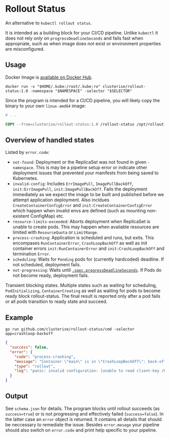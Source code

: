 Rollout Status
==============

An alternative to `kubectl rollout status`.

It is intended as a building block for your CI/CD pipeline. Unlike `kubectl` it does not rely *only* on `progressDeadlineSeconds` and fails fast when appropriate, such as when image does not exist or environment properties are misconfigured. 


Usage
-----

Docker Image is [available on Docker Hub](https://hub.docker.com/repository/docker/clusterise/rollout-status
).

```console
docker run -v "$HOME/.kube:/root/.kube:ro" clusterise/rollout-status:1.0 -namespace "$NAMESPACE" -selector "$SELECTOR"
```

Since the program is intended for a CI/CD pipeline, you will likely copy the binary to your own `linux-amd64` image:

```Dockerfile
# ...

COPY --from=clusterise/rollout-status:1.0 /rollout-status /opt/rollout-status 
```

Overview of handled states
--------------------------

Listed by `error.code`:

* `not-found`: Deployment or the ReplicaSet was not found in given `-namespace`. This is may be a pipeline setup error or indicate other deployment issues that prevented your manifests from being saved to Kubernetes.
* `invalid-config`: Includes `ErrImagePull`, `ImagePullBackOff`, `init:ErrImagePull`, `init:ImagePullBackOff`. Fails the deployment immediately as we expect the image to be built and published before we attempt application deployment. Also incldues `CreateContainerConfigError` and `init:CreateContainerConfigError` which happen when invalid envs are defined (such as mounting non-existent ConfigMap) etc.
* `resource-limits-exceeded`: Aborts deployment when ReplicaSet is unable to create pods. This may happen when available resources are limited with `ResourceQuota` or `LimitRange`.
* `process-crashing`: Application is scheduled and runs, but exits. This encompases `RunContainerError`, `CrashLoopBackOff` as well as init container errors `init:RunContainerError` and `init:CrashLoopBackOff` and termination `Error`.
* `scheduling`: Waits for `Pending` pods for (currently hardcoded) deadline. If not scheduled, deployment fails.
* `not-progressing`: Waits until [`.spec.progressDeadlineSeconds`](https://kubernetes.io/docs/concepts/workloads/controllers/deployment/#progress-deadline-seconds). If Pods do not become ready, deployment fails.

Transient blocking states. Multiple states such as waiting for scheduling, `PodInitializing`, `ContainerCreating` as well as waiting for pods to become ready block rollout-status. The final result is reported only after a pod fails or all pods transition to ready state and succeed. 


Example
-------

```console
go run github.com/clusterise/rollout-status/cmd -selector app=crashloop-backoff
```
```json
{
  "success": false,
  "error": {
    "code": "process-crashing",
    "message": "Container \"main\" is in \"CrashLoopBackOff\": back-off 5m0s restarting failed container=main pod=crashloop-backoff-7fd845849c-cfvqd_default(617f6364-5bd4-4e69-b19f-fcf3ce4c171a)",
    "type": "rollout",
    "log": "panic: invalid configuration: [unable to read client-key /Users/mikulas/.minikube/profiles/minikube/client.key for minikube due to open /Users/mikulas/.minikube/profiles/minikube/client.key: no such file or directory, unable to read certificate-authority /Users/mikulas/.minikube/ca.crt for minikube due to open /Users/mikulas/.minikube/ca.crt: no such file or directory]\n\ngoroutine 1 [running]:\nmain.makeClientset(0xc000041440, 0x12, 0x0)\n\t/src/cmd/main.go:57 +0xfb\nmain.main()\n\t/src/cmd/main.go:34 +0x21c\n"
  }
}
```


Output
------

See `schema.json` for details. The program blocks until rollout succeeds (as `success=true`) or is not progressing and effectively failed (`success=false`). In the latter case an `error` object is returned. It contains all details that should be neccessary to remediate the issue. Besides `error.mesage` your pipeline should also switch on `error.code` and print help specific to your pipeline.
